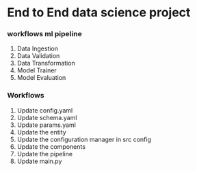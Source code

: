 # End to End data science project

### workflows ml pipeline
1. Data Ingestion
2. Data Validation
3. Data Transformation
4. Model Trainer
5. Model Evaluation

### Workflows
1. Update config.yaml
2. Update schema.yaml
3. Update params.yaml
4. Update the entity
5. Update the configuration manager in src config
6. Update the components
7. Update the pipeline
8. Update main.py
